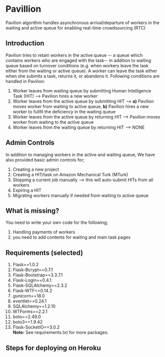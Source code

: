 # Pavillion
Pavilion algorithm handles asynchronous arrival/departure of workers in the waiting and active queue for enabling real-time crowdsourcing (RTC)
## Introduction
Pavilion tries to retain workers in the active queue -- a queue which contains workers who are engaged with the task-- in addition to waiting queue based on turnover conditions (e.g. when workers leave the task either from the waiting or active queue). A worker can leave the task either when she submits a task, returns it, or abandons it.
Following conditions are handled in Pavilion:
1) Worker leaves from waiting queue by submitting Human Intelligence Task (HIT) --> Pavilion hires a new worker
2) Worker leaves from the active queue by submitting HIT --> **a)** Pavilion moves worker from waiting to active queue, **b)** Pavilion hires a new worker to fullfil the deficiency in the waiting queue
3) Worker leaves from the active queue by returning HIT --> Pavilion moves worker from waiting to the active queue
4) Worker leaves from the waiting queue by returning HIT --> NONE

## Admin Controls
In addition to managing workers in the active and waiting queue, We have also provided basic admin controls for;
1. Creating a new project
2. Creating a HIT/task on Amazon Mechanical Turk (MTurk)
3. Stopping a current job manually --> this will auto-submit HITs from all workers
4. Expiring a HIT 
5. Migrating workers manually if needed from waiting to active queue

## What is missing?
You need to write your own code for the following;
1. Handling payments of workers
2. you need to add contents for waiting and main task pages

## Requirements (selected)
1. Flask==1.0.2
2. Flask-Bcrypt==0.7.1
3. Flask-Bootstrap==3.3.7.1
4. Flask-Login==0.4.1
5. Flask-SQLAlchemy==2.3.2
6. Flask-WTF==0.14.2
7. gunicorn==18.0
8. eventlet==0.24.1
9. SQLAlchemy==1.2.10
10. WTForms==2.2.1
11. boto==2.49.0
12. boto3==1.9.42
13. Flask-SocketIO==3.0.2   
**Note:** See requirements.txt for more packages.

## Steps for deploying on Heroku


